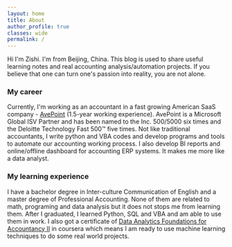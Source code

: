 ```yaml
---
layout: home
title: About
author_profile: true
classes: wide
permalink: /
---
```



Hi I'm Zishi. I'm from Beijing, China. This blog is used to share useful learning notes and real accounting analysis/automation projects. If you believe that one can turn one's passion into reality, you are not alone.

### My career
Currently, I'm working as an accountant in a fast growing American SaaS company - [AvePoint](https://www.avepoint.com/about/) (1.5-year working experience). AvePoint is a Microsoft Global ISV Partner and has been named to the Inc. 500/5000 six times and the Deloitte Technology Fast 500™ five times. Not like traditional accountants, I write python and VBA codes and develop programs and tools to automate our accounting working process. I also develop BI reports and online/offline dashboard for accounting ERP systems. It makes me more like a data analyst.

### My learning experience
I have a bachelor degree in Inter-culture Communication of English and a master degree of Professional Accounting. None of them are related to math, programing and data analysis but it does not stops me from learning them. After I graduated, I learned Python, SQL and VBA and am able to use them in work. I also got a certificate of [Data Analytics Foundations for Accountancy II](https://www.coursera.org/account/accomplishments/certificate/RK83Y97QPK8G) in coursera which means I am ready to use machine learning techniques to do some real world projects.


